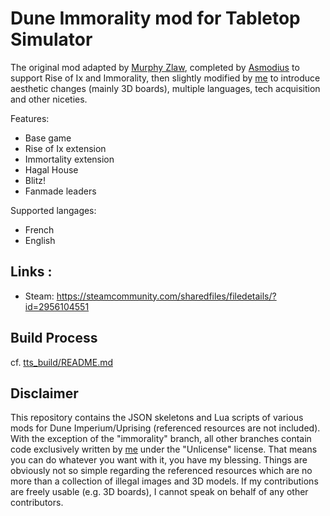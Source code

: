 # Dune Immorality mod for Tabletop Simulator

The original mod adapted by [Murphy Zlaw](https://steamcommunity.com/profiles/76561197967411263/myworkshopfiles/?appid=286160), completed by [Asmodius](https://steamcommunity.com/profiles/76561197960555432/myworkshopfiles/?appid=286160) to support Rise of Ix and Immorality, then slightly modified by [me](https://steamcommunity.com/profiles/76561197978597744/myworkshopfiles/?appid=286160) to introduce aesthetic changes (mainly 3D boards), multiple languages, tech acquisition and other niceties.

Features:
- Base game
- Rise of Ix extension
- Immortality extension
- Hagal House
- Blitz!
- Fanmade leaders

Supported langages:
- French
- English

## Links :

- Steam: https://steamcommunity.com/sharedfiles/filedetails/?id=2956104551

## Build Process

cf. [tts_build/README.md](tts_build/README.md)

## Disclaimer

This repository contains the JSON skeletons and Lua scripts of various mods for Dune Imperium/Uprising (referenced resources are not included). With the exception of the "immorality" branch, all other branches contain code exclusively written by [me](https://steamcommunity.com/profiles/76561197978597744/myworkshopfiles/?appid=286160) under the "Unlicense" license. That means you can do whatever you want with it, you have my blessing. Things are obviously not so simple regarding the referenced resources which are no more than a collection of illegal images and 3D models. If my contributions are freely usable (e.g. 3D boards), I cannot speak on behalf of any other contributors.
